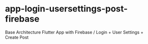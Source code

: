 # app-login-usersettings-post-firebase
Base Architecture Flutter App with Firebase / Login + User Settings + Create Post
